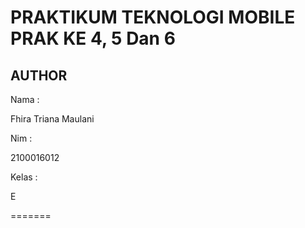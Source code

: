 # PRAKTIKUM TEKNOLOGI MOBILE PRAK KE 4, 5 Dan 6

## AUTHOR

Nama : 

Fhira Triana Maulani

Nim : 

2100016012

Kelas :

E

=======